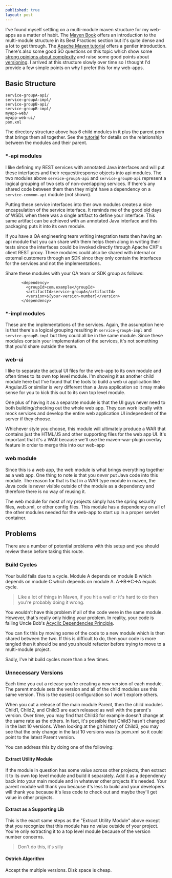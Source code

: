 ```yaml
---
published: true
layout: post
---
```

I've found myself settling on a multi-module maven structure for my web-apps as a matter of habit. The [Maven Book](https://books.sonatype.com/mvnref-book/reference/pom-relationships-sect-pom-best-practice.html) offers an introduction to the multi-module structure in its Best Practices section but it's quite dense and a lot to get through. The [Apache Maven tutorial](http://www.codetab.org/apache-maven-tutorial/maven-multi-module-project/) offers a gentler introduction. There's also some good SO questions on this topic which show some [strong opinions about complexity](http://stackoverflow.com/questions/15559041/maven-multi-module-benefits-over-simple-dependency) and raise some good points about [versioning](http://programmers.stackexchange.com/questions/194674/should-we-use-a-maven-multi-module-project-in-our-scenario). I arrived at this structure slowly over time so I thought I'd provide a few simple points on why I prefer this for my web-apps.

## Basic Structure

    service-groupA-api/
    service-groupA-impl/
    service-groupB-api/
    service-groupB-impl/
    myapp-web/
    myapp-web-ui/
    pom.xml
    
The directory structure above has 6 child modules in it plus the parent pom that brings them all together. See the [tutorial](http://www.codetab.org/apache-maven-tutorial/maven-multi-module-project/) for details on the relationship between the modules and their parent.

### *-api modules

I like defining my REST services with annotated Java interfaces and will put these interfaces and their request/response objects into api modules. The two modules above `service-groupA-api` and `service-groupB-api` represent a logical grouping of two sets of non-overlapping services. If there's any shared code between them then they might have a dependency on a `service-common-api` module (not shown).

Putting these service interfaces into ther own modules creates a nice encapsulation of the service interface. It reminds me of the good old days of WSDL when there was a single artifact to define your interface. This same artifact can be achieved with an annotated Java interface and this packaging puts it into its own module.

If you have a QA engineering team writing integration tests then having an api module that you can share with them helps them along in writing their tests since the interfaces could be invoked directly through Apache CXF's client REST proxy. These modules could also be shared with internal or external customers through an SDK since they only contain the interfaces for the services and not the implementations. 

Share these modules with your QA team or SDK group as follows:

```
       <dependency>
         <groupId>com.example</groupId>
         <artifactId>service-groupA</artifactId>
         <version>${your-version-number}</version>
       </dependency>
```


### *-impl modules

These are the implementations of the services. Again, the assumption here is that there's a logical grouping resulting in `service-groupA-impl` and `service-groupB-impl` but they could all be in the same module. Since these modules contain your implementation of the services, it's not something that you'd share outside the team.

### web-ui

I like to separate the actual UI files for the web-app to its own module and often times to its own top level module. I'm showing it as another child module here but I've found that the tools to build a web ui application like AngularJS or similar is very different than a Java application so it may make sense for you to kick this out to its own top level module.

One plus of having it as a separate module is that the UI guys never need to both building/checking out the whole web app. They can work locally with mock services and develop the entire web application UI independent of the server if they choose.

Whichever style you choose, this module will ultimately produce a WAR that contains just the HTML/JS and other supporting files for the web app UI. It's important that it's a WAR because we'll use the maven-war-plugin overlay feature in order to merge this into our web-app

### web module

Since this is a web app, the web module is what brings everything together as a web app. One thing to note is that you *never* put Java code into this module. The reason for that is that in a WAR type module in maven, the Java code is never visible outside of the module as a dependency and therefore there is no way of reusing it. 

The web module for most of my projects simply has the spring security files, web.xml, or other config files. This module has a dependency on all of the other modules needed for the web-app to start up in a proper servlet container.

## Problems

There are a number of potential problems with this setup and you should review these before taking this route.

### Build Cycles

Your build fails due to a cycle. Module A depends on module B which depends on module C which depends on module A. A->B->C->A equals cycle.

>Like a lot of things in Maven, if you hit a wall or it's hard to do then you're probably doing it wrong.

You wouldn't have this problem if all of the code were in the same module. However, that's really only hiding your problem. In reality, your code is failing Uncle Bob's [Acycilc Dependencies Principle](https://en.wikipedia.org/wiki/Acyclic_dependencies_principle).

You can fix this by moving some of the code to a new module which is then shared between the two. If this is difficult to do, then your code is more tangled then it should be and you should refactor before trying to move to a multi-module project.

Sadly, I've hit build cycles more than a few times. 

### Unnecessary Versions

Each time you cut a release you're creating a new version of each module. The parent module sets the version and all of the child modules use this same version. This is the easiest configuration so I won't explore others.

When you cut a release of the main module Parent, then the child modules Child1, Child2, and Child3 are each released as well with the parent's version. Over time, you may find that Child3 for example doesn't change at the same rate as the others. In fact, it's possible that Child3 hasn't changed in the last 10 versions. When looking at the git history of Child3, you may see that the only change in the last 10 versions was its pom.xml so it could point to the latest Parent version.

You can address this by doing one of the following:

#### Extract Utility Module

If the module in question has some value across other projects, then extract it to its own top level module and build it separately. Add it as a dependency back into your main module and in whatever other projects it's needed. Your parent module will thank you because it's less to build and your developers will thank you because it's less code to check out and maybe they'll get value in other projects.

#### Extract as a Supporting Lib

This is the exact same steps as the "Extract Utility Module" above except that you recognize that this module has no value outside of your project. You're only extracting it to a top level module because of the version number concerns. 

> Don't do this, it's silly

#### Ostrich Algorithm

Accept the multiple versions. Disk space is cheap.
